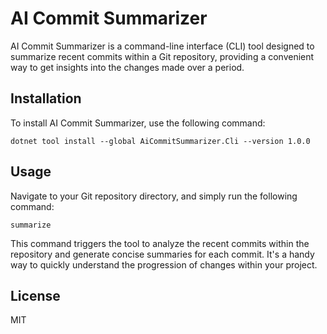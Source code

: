 # AI Commit Summarizer

AI Commit Summarizer is a command-line interface (CLI) tool designed to summarize recent commits within a Git repository, providing a convenient way to get insights into the changes made over a period.

## Installation

To install AI Commit Summarizer, use the following command:

```
dotnet tool install --global AiCommitSummarizer.Cli --version 1.0.0
```

## Usage

Navigate to your Git repository directory, and simply run the following command:

```
summarize
```

This command triggers the tool to analyze the recent commits within the repository and generate concise summaries for each commit. It's a handy way to quickly understand the progression of changes within your project.

## License

MIT
